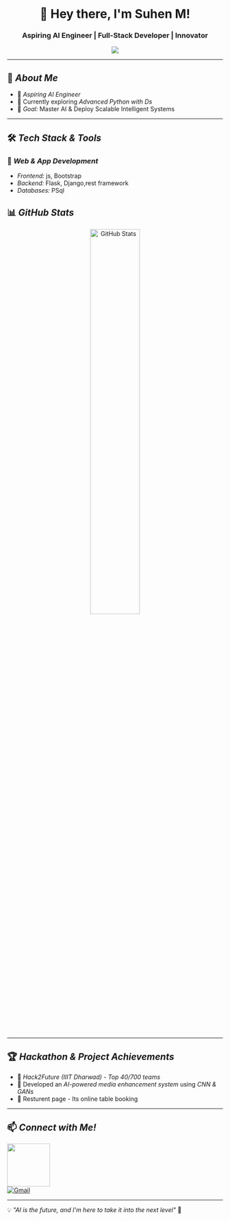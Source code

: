<h1 align="center">👋 Hey there, I'm Suhen M!</h1>
<h3 align="center">Aspiring AI Engineer |  Full-Stack  Developer | Innovator</h3>

<p align="center">
  <img src="https://readme-typing-svg.herokuapp.com?font=Fira+Code&size=20&pause=1000&color=36BCF7&center=true&vCenter=true&width=500&lines=Building+Intelligent+Systems;Solving+Real-World+Problems;intrested_in+Web+%26+App+Developing;Always+Learning+New+Things!" />
</p>

---

## 🚀 *About Me*
- 🤖 *Aspiring AI Engineer*   
- 🔬 Currently exploring *Advanced Python with Ds*  
- 🎯 *Goal:* Master AI & Deploy Scalable Intelligent Systems  

---

## 🛠 *Tech Stack & Tools* 
   
### 🔹 *Web & App Development*
- *Frontend:* js, Bootstrap  
- *Backend:*  Flask, Django,rest framework  
- *Databases:* PSql


## 📊 *GitHub Stats*
<p align="center">
  <img src="https://github-readme-stats.vercel.app/api?username=Suhen02&show_icons=true&theme=radical" width="48%" alt="GitHub Stats">
</p>

---

## 🏆 *Hackathon & Project Achievements*
- 🚀 *Hack2Future (IIIT Dharwad)* - *Top 40/700 teams*  
- 🏅 Developed an *AI-powered media enhancement system* using *CNN & GANs*  
- 🏅 Resturent page - Its online table booking 

---


## 📫 *Connect with Me!*
<a href="https://www.linkedin.com/in/suhen-m-g-b1b07b2a5?utm_source=share&utm_campaign=share_via&utm_content=profile&utm_medium=android_app"><img src="https://golflifenavigators.com/wp-content/uploads/2018/09/linkedin-logo.png" style='width:100px ; height=20px; '></a>  
[![Gmail](https://img.shields.io/badge/Gmail-D14836?style=for-the-badge&logo=gmail&logoColor=white)](mailto:suhels19914@gmail.com) 

---

💡 *"AI is the future, and I'm here to take it into the next level"* 🚀
